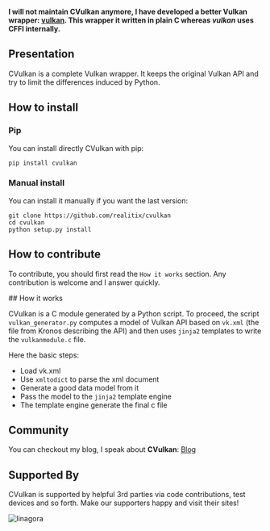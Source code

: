 **I will not maintain CVulkan anymore, I have developed a better Vulkan wrapper: [vulkan](https://github.com/realitix/vulkan).
This wrapper it written in plain C whereas *vulkan* uses CFFI internally.**

## Presentation

CVulkan is a complete Vulkan wrapper. It keeps the original Vulkan API and try to limit the differences induced by Python.

## How to install

### Pip

You can install directly CVulkan with pip:

```
pip install cvulkan
```

### Manual install

You can install it manually if you want the last version:

```
git clone https://github.com/realitix/cvulkan
cd cvulkan
python setup.py install
```

## How to contribute

To contribute, you should first read the `How it works` section.
Any contribution is welcome and I answer quickly.

## How it works

CVulkan is a C module generated by a Python script. To proceed, the script `vulkan_generator.py`
computes a model of Vulkan API based on `vk.xml` (the file from Kronos describing the API) and then
uses `jinja2` templates to write the `vulkanmodule.c` file.

Here the basic steps:

 - Load vk.xml
 - Use `xmltodict` to parse the xml document
 - Generate a good data model from it
 - Pass the model to the `jinja2` template engine
 - The template engine generate the final c file

## Community

You can checkout my blog, I speak about **CVulkan**:
[Blog](https://realitix.github.io)

## Supported By

CVulkan is supported by helpful 3rd parties via code contributions, test devices and so forth.
Make our supporters happy and visit their sites!

![linagora](https://www.linagora.com/sites/all/themes/tux/logo.png)

